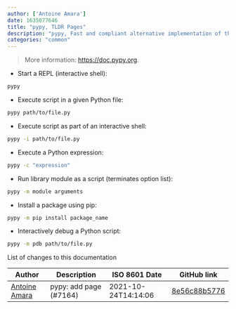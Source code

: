 ```yaml
---
author: ['Antoine Amara']
date: 1635077646
title: "pypy, TLDR Pages"
description: "pypy, Fast and compliant alternative implementation of the Python language."
categories: "common"
---
```

> More information: <https://doc.pypy.org>.

- Start a REPL (interactive shell):

```bash
pypy
```

- Execute script in a given Python file:

```bash
pypy path/to/file.py
```

- Execute script as part of an interactive shell:

```bash
pypy -i path/to/file.py
```

- Execute a Python expression:

```bash
pypy -c "expression"
```

- Run library module as a script (terminates option list):

```bash
pypy -m module arguments
```

- Install a package using pip:

```bash
pypy -m pip install package_name
```

- Interactively debug a Python script:

```bash
pypy -m pdb path/to/file.py
```
List of changes to this documentation


Author | Description | ISO 8601 Date | GitHub link
------|-----|-----|-----
[Antoine Amara](mailto:amara.antoine@gmail.com) | pypy: add page (#7164) | 2021-10-24T14:14:06 | [8e56c88b5776](https://github.com/tldr-pages/tldr/commit/8e56c88b5776056d9bd70b1a41825fed36aaefc1)

